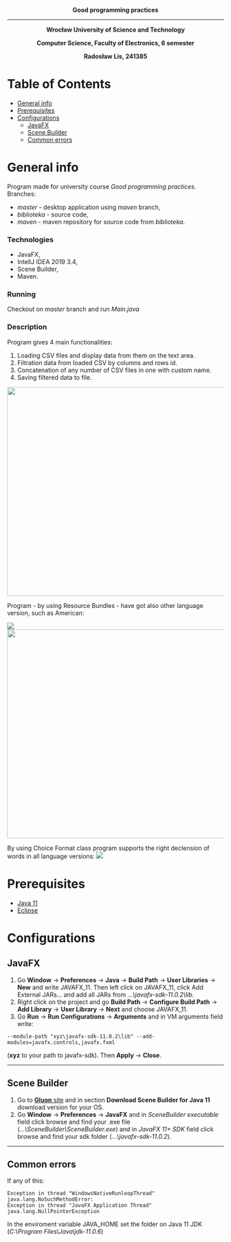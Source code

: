 **<p align="center"> Good programming practices </p>**
_________________________________
**<p align="center"> Wrocław University of Science and Technology </p>**
**<p align="center"> Computer Science, Faculty of Electronics, 6 semester </p>**
**<p align="center"> Radosław Lis, 241385 </p>**

# Table of Contents
- [General info](#desc)
- [Prerequisites](#pre)
- [Configurations](#conf)
  *  [JavaFX](#jav)
  *  [Scene Builder](#scene)
  *  [Common errors](#err)

<a name="desc"></a>

# General info
Program made for university course *Good programming practices*.
Branches:

* *master* - desktop application using *maven* branch,
* *biblioteka* - source code,
* *maven* - maven repository for source code from *biblioteka*.

<a name="tech1"></a>
### Technologies 
* JavaFX,
* IntellJ IDEA 2019 3.4,
* Scene Builder,
* Maven.

### Running
Checkout on *master* branch and run *Main.java*
### Description
Program gives 4 main functionalities:
1.  Loading CSV files and display data from them on the text area.
2.  Filtration data from loaded CSV by columns and rows id.
3.  Concatenation of any number of CSV files in one with custom name.
4.  Saving filtered data to file.

<img src="https://i.imgur.com/fd6B84I.png" width="590" height="486" />

Program - by using Resource Bundles - have got also other language version, such as American:

<img src="https://i.imgur.com/Qi79wPk.png"  />
<img src="https://i.imgur.com/SP5lJPp.png" width="590" height="486" />

By using Choice Format class program supports the right declension of words in all language versions:
<img src="https://i.imgur.com/CQcuFsh.png" />

<a name="pre"></a>
# Prerequisites
- [Java 11](https://www.oracle.com/java/technologies/javase-jdk11-downloads.html) 
- [Eclipse](https://www.eclipse.org/downloads/)

# Configurations

<a name="jav"></a>
## JavaFX
1. Go **Window** -> **Preferences** -> **Java** -> **Build Path** -> **User Libraries** -> **New** and write JAVAFX\_11. Then left click on JAVAFX_11, click Add External JARs... 
and add all JARs from *...\javafx-sdk-11.0.2\lib*.
2. Right click on the project and go **Build Path** -> **Configure Build Path** -> **Add Library** -> **User Library** -> **Next** and choose JAVAFX_11.
3. Go **Run** -> **Run Configurations** -> **Arguments** and in VM arguments field write:
```
--module-path "xyz\javafx-sdk-11.0.2\lib" --add-modules=javafx.controls,javafx.fxml
```
(**xyz** to your path to javafx-sdk). Then **Apply** -> **Close**.

___________________________________
<a name="scene"></a>
## Scene Builder
1. Go to [**Gluon** site](https://gluonhq.com/products/scene-builder/#download) and in section **Download Scene Builder for Java 11** download version for your OS.
2. Go **Window** -> **Preferences** -> **JavaFX** and in *SceneBuilder executable* field click browse and find your .exe file (*...\SceneBuilder\SceneBuilder.exe*) and in *JavaFX 11+ SDK* field click browse and find your sdk folder (*...\javafx-sdk-11.0.2*).
___________________________________
<a name="err"></a>
## Common errors
If any of this:
```
Exception in thread "WindowsNativeRunloopThread" java.lang.NoSuchMethodError: 
Exception in thread "JavaFX Application Thread" java.lang.NullPointerException
```

In the enviroment variable JAVA_HOME set the folder on Java 11 JDK (*C:\Program Files\Java\jdk-11.0.6*)
